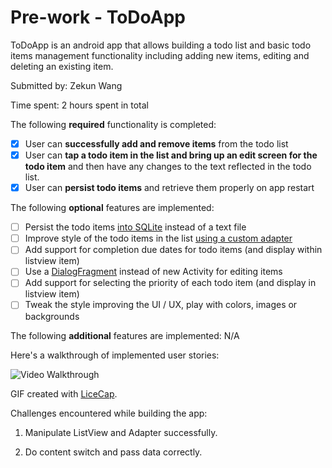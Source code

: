 # Pre-work - ToDoApp

ToDoApp is an android app that allows building a todo list and basic todo items management functionality including adding new items, editing and deleting an existing item.

Submitted by: Zekun Wang

Time spent: 2 hours spent in total

The following **required** functionality is completed:

* [x] User can **successfully add and remove items** from the todo list
* [x] User can **tap a todo item in the list and bring up an edit screen for the todo item** and then have any changes to the text reflected in the todo list.
* [x] User can **persist todo items** and retrieve them properly on app restart

The following **optional** features are implemented:

* [ ] Persist the todo items [into SQLite](http://guides.codepath.com/android/Persisting-Data-to-the-Device#sqlite) instead of a text file
* [ ] Improve style of the todo items in the list [using a custom adapter](http://guides.codepath.com/android/Using-an-ArrayAdapter-with-ListView)
* [ ] Add support for completion due dates for todo items (and display within listview item)
* [ ] Use a [DialogFragment](http://guides.codepath.com/android/Using-DialogFragment) instead of new Activity for editing items
* [ ] Add support for selecting the priority of each todo item (and display in listview item)
* [ ] Tweak the style improving the UI / UX, play with colors, images or backgrounds

The following **additional** features are implemented: N/A

Here's a walkthrough of implemented user stories:

![Video Walkthrough](http://i.imgur.com/hPNoOyo.gifv)

GIF created with [LiceCap](http://www.cockos.com/licecap/).

Challenges encountered while building the app:

1. Manipulate ListView and Adapter successfully.

2. Do content switch and pass data correctly.

